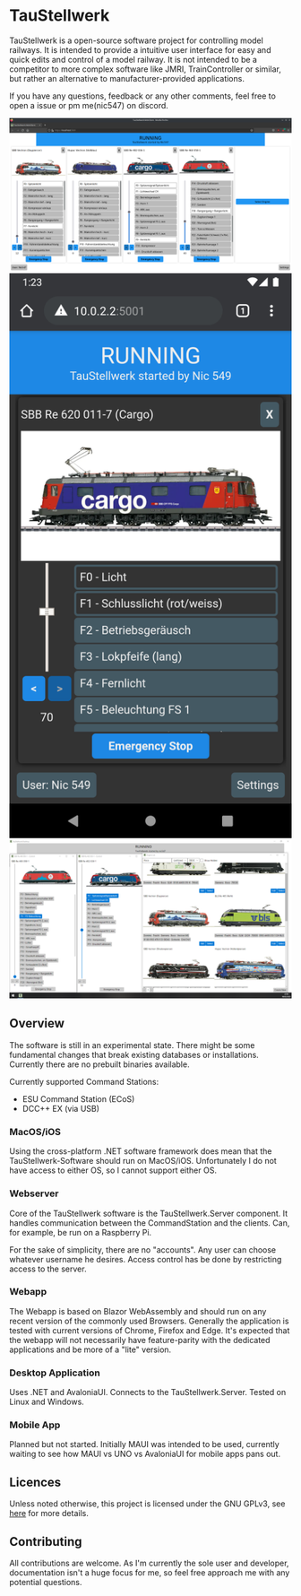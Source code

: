# TauStellwerk

TauStellwerk is a open-source software project for controlling model railways.
It is intended to provide a intuitive user interface for easy and quick edits and control of a model railway.
It is not intended to be a competitor to more complex software like JMRI, TrainController or similar, but rather
an alternative to manufacturer-provided applications.

If you have any questions, feedback or any other comments, feel free to open a issue or pm me(nic547) on discord.

![Screenshot of the web app on a computer](./doc/img/DesktopWebClientScreenshot.png)
![Screenshot of the webapp on a mobile device](./doc/img/MobileWebClientScreenshot.png)
![Screenshot of the Desktop application](./doc/img/AvaloniaScreenshot.png)

## Overview

The software is still in an experimental state. There might be some fundamental changes that break existing databases or installations.
Currently there are no prebuilt binaries available.

Currently supported Command Stations:

- ESU Command Station (ECoS)
- DCC++ EX (via USB)


### MacOS/iOS

Using the cross-platform .NET software framework does mean that the TauStellwerk-Software should run on MacOS/iOS. Unfortunately I do not have access to either OS, so I cannot support either OS.

### Webserver

Core of the TauStellwerk software is the TauStellwerk.Server component. It handles communication between the CommandStation and the clients. Can, for example, be run on a Raspberry Pi.

For the sake of simplicity, there are no "accounts". Any user can choose whatever username he desires. Access control has be done by restricting access to the server.

### Webapp

The Webapp is based on Blazor WebAssembly and should run on any recent version of the commonly used Browsers. Generally the application is tested with current versions of Chrome, Firefox and Edge. It's expected that the webapp will not necessarily have feature-parity with the dedicated applications and be more of a "lite" version.

### Desktop Application

Uses .NET and AvaloniaUI. Connects to the TauStellwerk.Server. Tested on Linux and Windows.

### Mobile App

Planned but not started. Initially MAUI was intended to be used, currently waiting to see how MAUI vs UNO vs AvaloniaUI for mobile apps pans out.

## Licences

Unless noted otherwise, this project is licensed under the GNU GPLv3, see [here](/LICENSE) for more details.

## Contributing

All contributions are welcome. As I'm currently the sole user and developer, documentation isn't a huge focus for me, so feel free approach me with any potential questions.
